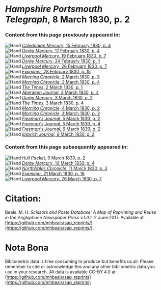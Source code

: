 # *Hampshire Portsmouth Telegraph*, 8 March 1830, p. 2  
  
### Content from this page previously appeared in:  
![Hand](http://scissorsandpaste.net/wp-content/uploads/2017/06/smallhandpointer.png) [*Caledonian Mercury*, 15 February 1830, p. 4](https://mhbeals.github.io/sap_html/Caledonian-Mercury/Caledonian-Mercury-15-February-1830-p-4)  
![Hand](http://scissorsandpaste.net/wp-content/uploads/2017/06/smallhandpointer.png) [*Derby Mercury*, 17 February 1830, p. 4](https://mhbeals.github.io/sap_html/Derby-Mercury/Derby-Mercury-17-February-1830-p-4)  
![Hand](http://scissorsandpaste.net/wp-content/uploads/2017/06/smallhandpointer.png) [*Liverpool Mercury*, 19 February 1830, p. 7](https://mhbeals.github.io/sap_html/Liverpool-Mercury/Liverpool-Mercury-19-February-1830-p-7)  
![Hand](http://scissorsandpaste.net/wp-content/uploads/2017/06/smallhandpointer.png) [*Derby Mercury*, 24 February 1830, p. 1](https://mhbeals.github.io/sap_html/Derby-Mercury/Derby-Mercury-24-February-1830-p-1)  
![Hand](http://scissorsandpaste.net/wp-content/uploads/2017/06/smallhandpointer.png) [*Liverpool Mercury*, 26 February 1830, p. 7](https://mhbeals.github.io/sap_html/Liverpool-Mercury/Liverpool-Mercury-26-February-1830-p-7)  
![Hand](http://scissorsandpaste.net/wp-content/uploads/2017/06/smallhandpointer.png) [*Examiner*, 28 February 1830, p. 15](https://mhbeals.github.io/sap_html/Examiner/Examiner-28-February-1830-p-15)  
![Hand](http://scissorsandpaste.net/wp-content/uploads/2017/06/smallhandpointer.png) [*Morning Chronicle*, 2 March 1830, p. 3](https://mhbeals.github.io/sap_html/Morning-Chronicle/Morning-Chronicle-2-March-1830-p-3)  
![Hand](http://scissorsandpaste.net/wp-content/uploads/2017/06/smallhandpointer.png) [*Morning Chronicle*, 2 March 1830, p. 4](https://mhbeals.github.io/sap_html/Morning-Chronicle/Morning-Chronicle-2-March-1830-p-4)  
![Hand](http://scissorsandpaste.net/wp-content/uploads/2017/06/smallhandpointer.png) [*The Times*, 2 March 1830, p. 1](https://mhbeals.github.io/sap_html/The-Times/The-Times-2-March-1830-p-1)  
![Hand](http://scissorsandpaste.net/wp-content/uploads/2017/06/smallhandpointer.png) [*Aberdeen Journal*, 3 March 1830, p. 4](https://mhbeals.github.io/sap_html/Aberdeen-Journal/Aberdeen-Journal-3-March-1830-p-4)  
![Hand](http://scissorsandpaste.net/wp-content/uploads/2017/06/smallhandpointer.png) [*Derby Mercury*, 3 March 1830, p. 2](https://mhbeals.github.io/sap_html/Derby-Mercury/Derby-Mercury-3-March-1830-p-2)  
![Hand](http://scissorsandpaste.net/wp-content/uploads/2017/06/smallhandpointer.png) [*The Times*, 3 March 1830, p. 4](https://mhbeals.github.io/sap_html/The-Times/The-Times-3-March-1830-p-4)  
![Hand](http://scissorsandpaste.net/wp-content/uploads/2017/06/smallhandpointer.png) [*Morning Chronicle*, 4 March 1830, p. 2](https://mhbeals.github.io/sap_html/Morning-Chronicle/Morning-Chronicle-4-March-1830-p-2)  
![Hand](http://scissorsandpaste.net/wp-content/uploads/2017/06/smallhandpointer.png) [*Morning Chronicle*, 4 March 1830, p. 3](https://mhbeals.github.io/sap_html/Morning-Chronicle/Morning-Chronicle-4-March-1830-p-3)  
![Hand](http://scissorsandpaste.net/wp-content/uploads/2017/06/smallhandpointer.png) [*Freeman's Journal*, 5 March 1830, p. 2](https://mhbeals.github.io/sap_html/Freeman's-Journal/Freeman's-Journal-5-March-1830-p-2)  
![Hand](http://scissorsandpaste.net/wp-content/uploads/2017/06/smallhandpointer.png) [*Freeman's Journal*, 5 March 1830, p. 4](https://mhbeals.github.io/sap_html/Freeman's-Journal/Freeman's-Journal-5-March-1830-p-4)  
![Hand](http://scissorsandpaste.net/wp-content/uploads/2017/06/smallhandpointer.png) [*Freeman's Journal*, 6 March 1830, p. 2](https://mhbeals.github.io/sap_html/Freeman's-Journal/Freeman's-Journal-6-March-1830-p-2)  
![Hand](http://scissorsandpaste.net/wp-content/uploads/2017/06/smallhandpointer.png) [*Ipswich Journal*, 6 March 1830, p. 2](https://mhbeals.github.io/sap_html/Ipswich-Journal/Ipswich-Journal-6-March-1830-p-2)  
  
### Content from this page subsequently appeared in:  
![Hand](http://scissorsandpaste.net/wp-content/uploads/2017/06/smallhandpointer.png) [*Hull Packet*, 9 March 1830, p. 2](https://mhbeals.github.io/sap_html/Hull-Packet/Hull-Packet-9-March-1830-p-2)  
![Hand](http://scissorsandpaste.net/wp-content/uploads/2017/06/smallhandpointer.png) [*Derby Mercury*, 10 March 1830, p. 4](https://mhbeals.github.io/sap_html/Derby-Mercury/Derby-Mercury-10-March-1830-p-4)  
![Hand](http://scissorsandpaste.net/wp-content/uploads/2017/06/smallhandpointer.png) [*NorthWales Chronicle*, 11 March 1830, p. 3](https://mhbeals.github.io/sap_html/NorthWales-Chronicle/NorthWales-Chronicle-11-March-1830-p-3)  
![Hand](http://scissorsandpaste.net/wp-content/uploads/2017/06/smallhandpointer.png) [*Examiner*, 21 March 1830, p. 16](https://mhbeals.github.io/sap_html/Examiner/Examiner-21-March-1830-p-16)  
![Hand](http://scissorsandpaste.net/wp-content/uploads/2017/06/smallhandpointer.png) [*Liverpool Mercury*, 26 March 1830, p. 7](https://mhbeals.github.io/sap_html/Liverpool-Mercury/Liverpool-Mercury-26-March-1830-p-7)  


# Citation: 

Beals. M. H. *Scissors and Paste Database: A Map of Reprinting and Reuse in the Anglophone Newspaper Press v.1.0.1.* 2 June 2017. Available at [https://github.com/mhbeals/sap_reprints/](https://github.com/mhbeals/sap_reprints/). 

# Nota Bona

Bibliometric data is time consuming to produce but benefits us all. Please remember to cite or acknowledge this and any other bibliometric data you use in your research. All data is available CC-BY 4.0 at [https://github.com/mhbeals/sap_reprints](https://github.com/mhbeals/sap_reprints)